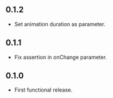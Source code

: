 ## 0.1.2

* Set animation duration as parameter.

## 0.1.1

* Fix assertion in onChange parameter.

## 0.1.0

* First functional release.